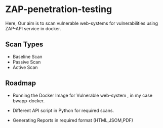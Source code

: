 
# ZAP-penetration-testing

Here, Our aim is to scan vulnerable web-systems for vulnerabilities using ZAP-API service in docker.




## Scan Types

 - Baseline Scan
 - Passive Scan
 - Active Scan

## Roadmap

- Running the Docker Image for Vulnerable web-system , in my case bwapp-docker.

- Different API script in Python for required scans.

- Generating Reports in required format (HTML,JSOM,PDF)


